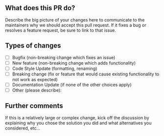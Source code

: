 ## What does this PR do?

Describe the big picture of your changes here to communicate to the maintainers why we should accept this pull request. If it fixes a bug or resolves a feature request, be sure to link to that issue.

## Types of changes

- [ ] Bugfix (non-breaking change which fixes an issue)
- [ ] New feature (non-breaking change which adds functionality)
- [ ] Code Style Update (formatting, renaming)
- [ ] Breaking change (fix or feature that would cause existing functionality to not work as expected)
- [ ] Documentation Update (if none of the other choices apply)
- [ ] Other (please describe):

## Further comments

If this is a relatively large or complex change, kick off the discussion by explaining why you chose the solution you did and what alternatives you considered, etc...
